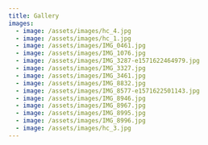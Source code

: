 ```yaml
---
title: Gallery
images:
  - image: /assets/images/hc_4.jpg
  - image: /assets/images/hc_1.jpg
  - image: /assets/images/IMG_0461.jpg
  - image: /assets/images/IMG_1076.jpg
  - image: /assets/images/IMG_3287-e1571622464979.jpg
  - image: /assets/images/IMG_3327.jpg
  - image: /assets/images/IMG_3461.jpg
  - image: /assets/images/IMG_8832.jpg
  - image: /assets/images/IMG_8577-e1571622501143.jpg
  - image: /assets/images/IMG_8946.jpg
  - image: /assets/images/IMG_8967.jpg
  - image: /assets/images/IMG_8995.jpg
  - image: /assets/images/IMG_8996.jpg
  - image: /assets/images/hc_3.jpg
---
```


